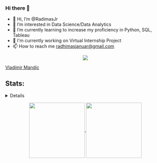 ### Hi there 👋
- 👋 Hi, I’m @RadimasJr
- 👀 I’m interested in Data Science/Data Analytics
- 🌱 I’m currently learning to increase my proficiency in Python, SQL, Tableau
- 🔭 I'm currently working on Virtual Internship Project
- 📫 How to reach me radhimasjanuar@gmail.com

 <p align=center>
 <a href="mailto:radhimasjanuar@gmail.com" target="_blank"><img src="https://img.shields.io/badge/Gmail-D14836?&style=for-the-badge&logo=gmail&logoColor=white"/></a>
 <html>
<body>
  <div class='LI-profile-badge' data-version='v1' data-size='medium' data-locale='en_US' data-type='horizontal' data-theme='dark' data-vanity='cyan051'>
    <a class='LI-simple-link' href='https://in.linkedin.com/in/cyan051?trk=profile-badge'>Vladimir Mandic</a>
  </div>
  <script type='text/javascript' src='https://platform.linkedin.com/badges/js/profile.js' async defer></script>
</body>  
</html>
</p>

## Stats:
<details>

</details>
    <p align=center>
  <a href="#" title="Stats">
    <img height=175 align="center" src="https://github-readme-stats.vercel.app/api?username=RadimasJr&show_icons=true&theme=gotham">
  </a>
  <a href="#" title="Stats">
  <img height=175 align="center" src="https://github-readme-stats.vercel.app/api/top-langs/?username=RadimasJr&hide=c%23,powershell,java&title_color=2aa889&text_color=99d1ce&icon_color=2bbc8a&bg_color=0c1014&langs_count=8&layout=compact" />
  </a>
</p>
<!--
**RadimasJr/RadimasJr** is a ✨ _special_ ✨ repository because its `README.md` (this file) appears on your GitHub profile.

Here are some ideas to get you started:

- 🔭 I’m currently working on ...
- 🌱 I’m currently learning ...
- 👯 I’m looking to collaborate on ...
- 🤔 I’m looking for help with ...
- 💬 Ask me about ...
- 📫 How to reach me: ...
- 😄 Pronouns: ...
- ⚡ Fun fact: ...
-->
